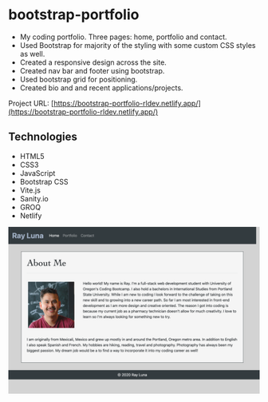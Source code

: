 # bootstrap-portfolio

* My coding portfolio. Three pages: home, portfolio and contact.
* Used Bootstrap for majority of the styling with some custom CSS styles as well.
* Created a responsive design across the site.
* Created nav bar and footer using bootstrap.
* Used bootstrap grid for positioning.
* Created bio and and recent applications/projects.

Project URL: [https://bootstrap-portfolio-rldev.netlify.app/](https://bootstrap-portfolio-rldev.netlify.app/)

## Technologies

- HTML5
- CSS3
- JavaScript
- Bootstrap CSS
- Vite.js
- Sanity.io
- GROQ
- Netlify


![Screenshot](https://github.com/leon-luna-ray/hw02-responsive-portfolio/blob/main/assets/images/screencapture-file-Users-ray-code-uofo-por-fsf-pt-10-2020-u-c-homework-hw02-responsive-portfolio-index-html-2020-11-14-22_48_27.png)